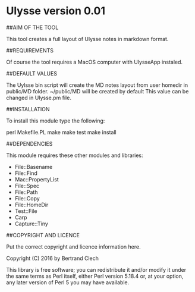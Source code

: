 Ulysse version 0.01
===================

##AIM OF THE TOOL

This tool creates a full layout of Ulysse notes in markdown format.

##REQUIREMENTS

Of course the tool requires a MacOS computer with UlysseApp instaled.  

##DEFAULT VALUES

The Uylsse bin script will create the MD notes layout from user homedir in public/MD folder. ~/public/MD will be created by default
This value can be changed in Ulysse.pm file.  

##INSTALLATION

To install this module type the following:

   perl Makefile.PL
   make
   make test
   make install

##DEPENDENCIES

This module requires these other modules and libraries:
- File::Basename
- File::Find
- Mac::PropertyList
- File::Spec
- File::Path
- File::Copy
- File::HomeDir
- Test::File
- Carp
- Capture::Tiny  

##COPYRIGHT AND LICENCE

Put the correct copyright and licence information here.

Copyright (C) 2016 by Bertrand Clech

This library is free software; you can redistribute it and/or modify
it under the same terms as Perl itself, either Perl version 5.18.4 or,
at your option, any later version of Perl 5 you may have available.


